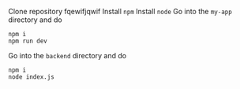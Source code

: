 Clone repository fqewifjqwif
Install `npm`
Install `node`
Go into the `my-app` directory and do
```
npm i
npm run dev
```
Go into the `backend` directory and do
```
npm i
node index.js
```
